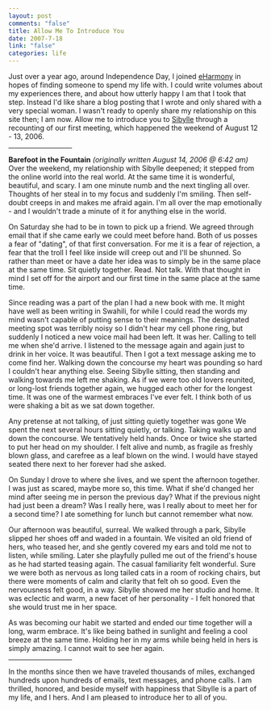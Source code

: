 ```yaml
--- 
layout: post
comments: "false"
title: Allow Me To Introduce You
date: 2007-7-18
link: "false"
categories: life
---
```

Just over a year ago, around Independence Day, I joined <a href="http://eHarmony.com" title="eHarmony">eHarmony</a> in hopes of finding someone to spend my life with.  I could write volumes about my experiences there, and about how utterly happy I am that I took that step.  Instead I'd like share a blog posting that I wrote and only shared with a very special woman.  I wasn't ready to openly share my relationship on this site then; I am now.  Allow me to introduce you to <a href="#" title="say 'sea-BILL-uh'">Sibylle</a> through a recounting of our first meeting, which happened the weekend of August 12 - 13, 2006.

<hr width=25%">

<strong>Barefoot in the Fountain</strong>
<i>(originally written August 14, 2006 @ 6:42 am)</i>
Over the weekend, my relationship with Sibylle deepened; it stepped from the online world into the real world. At the same time it is wonderful, beautiful, and scary. I am one minute numb and the next tingling all over. Thoughts of her steal in to my focus and suddenly I'm smiling. Then self-doubt creeps in and makes me afraid again. I'm all over the map emotionally - and I wouldn't trade a minute of it for anything else in the world.

On Saturday she had to be in town to pick up a friend. We agreed through email that if she came early we could meet before hand. Both of us posses a fear of "dating", of that first conversation. For me it is a fear of rejection, a fear that the troll I feel like inside will creep out and I'll be shunned. So rather than meet or have a date her idea was to simply be in the same place at the same time. Sit quietly together. Read. Not talk. With that thought in mind I set off for the airport and our first time in the same place at the same time.

Since reading was a part of the plan I had a new book with me. It might have well as been writing in Swahili, for while I could read the words my mind wasn't capable of putting sense to their meanings. The designated meeting spot was terribly noisy so I didn't hear my cell phone ring, but suddenly I noticed a new voice mail had been left. It was her. Calling to tell me when she'd arrive. I listened to the message again and again just to drink in her voice. It was beautiful. Then I got a text message asking me to come find her. Walking down the concourse my heart was pounding so hard I couldn't hear anything else. Seeing Sibylle sitting, then standing and walking towards me left me shaking. As if we were too old lovers reunited, or long-lost friends together again, we hugged each other for the longest time. It was one of the warmest embraces I've ever felt. I think both of us were shaking a bit as we sat down together.

Any pretense at not talking, of just sitting quietly together was gone We spent the next several hours sitting quietly, or talking. Taking walks up and down the concourse. We tentatively held hands. Once or twice she started to put her head on my shoulder. I felt alive and numb, as fragile as freshly blown glass, and carefree as a leaf blown on the wind. I would have stayed seated there next to her forever had she asked.

On Sunday I drove to where she lives, and we spent the afternoon together. I was just as scared, maybe more so, this time. What if she'd changed her mind after seeing me in person the previous day? What if the previous night had just been a dream? Was I really here, was I really about to meet her for a second time? I ate something for lunch but cannot remember what now.

Our afternoon was beautiful, surreal. We walked through a park, Sibylle slipped her shoes off and waded in a fountain. We visited an old friend of hers, who teased her, and she gently covered my ears and told me not to listen, while smiling. Later she playfully pulled me out of the friend's house as he had started teasing again. The casual familiarity felt wonderful. Sure we were both as nervous as long tailed cats in a room of rocking chairs, but there were moments of calm and clarity that felt oh so good. Even the nervousness felt good, in a way. Sibylle showed me her studio and home. It was eclectic and warm, a new facet of her personality - I felt honored that she would trust me in her space.

As was becoming our habit we started and ended our time together will a long, warm embrace. It's like being bathed in sunlight and feeling a cool breeze at the same time. Holding her in my arms while being held in hers is simply amazing. I cannot wait to see her again.

<hr width="25%">

In the months since then we have traveled thousands of miles, exchanged hundreds upon hundreds of emails, text messages, and phone calls.  I am thrilled, honored, and beside myself with happiness that Sibylle is a part of my life, and I hers.  And I am pleased to introduce her to all of you.
